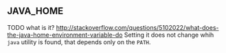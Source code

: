 ## JAVA_HOME

TODO what is it? <http://stackoverflow.com/questions/5102022/what-does-the-java-home-environment-variable-do> Setting it does not change whih `java` utility is found, that depends only on the `PATH`.
